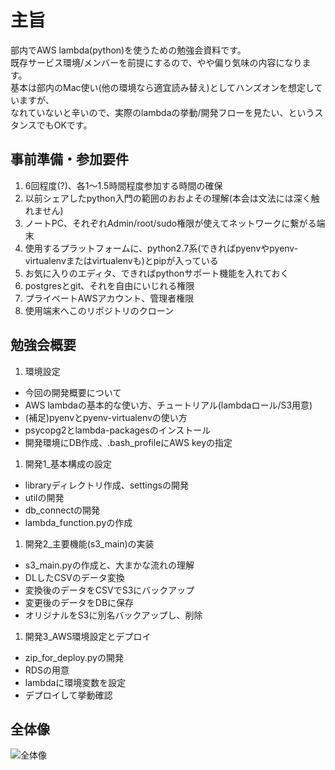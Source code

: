# 主旨
部内でAWS lambda(python)を使うための勉強会資料です。  
既存サービス環境/メンバーを前提にするので、やや偏り気味の内容になります。  
基本は部内のMac使い(他の環境なら適宜読み替え)としてハンズオンを想定していますが、  
なれていないと辛いので、実際のlambdaの挙動/開発フローを見たい、というスタンスでもOKです。

## 事前準備・参加要件
1. 6回程度(?)、各1〜1.5時間程度参加する時間の確保
1. 以前シェアしたpython入門の範囲のおおよその理解(本会は文法には深く触れません)
1. ノートPC、それぞれAdmin/root/sudo権限が使えてネットワークに繋がる端末
1. 使用するプラットフォームに、python2.7系(できればpyenvやpyenv-virtualenvまたはvirtualenvも)とpipが入っている
1. お気に入りのエディタ、できればpythonサポート機能を入れておく
1. postgresとgit、それを自由にいじれる権限
1. プライベートAWSアカウント、管理者権限
1. 使用端末へこのリポジトリのクローン

## 勉強会概要
1. 環境設定  
  * 今回の開発概要について
  * AWS lambdaの基本的な使い方、チュートリアル(lambdaロール/S3用意)
  * (補足)pyenvとpyenv-virtualenvの使い方
  * psycopg2とlambda-packagesのインストール
  * 開発環境にDB作成、.bash_profileにAWS keyの指定
1. 開発1_基本構成の設定
  * libraryディレクトリ作成、settingsの開発
  * utilの開発
  * db_connectの開発
  * lambda_function.pyの作成
1. 開発2_主要機能(s3_main)の実装  
  * s3_main.pyの作成と、大まかな流れの理解
  * DLしたCSVのデータ変換
  * 変換後のデータをCSVでS3にバックアップ
  * 変更後のデータをDBに保存
  * オリジナルをS3に別名バックアップし、削除
1. 開発3_AWS環境設定とデプロイ  
  * zip_for_deploy.pyの開発
  * RDSの用意
  * lambdaに環境変数を設定
  * デプロイして挙動確認

## 全体像
![全体像](https://github.com/taogasaw/lambda_study_steps/wiki/images/study_all.png)
